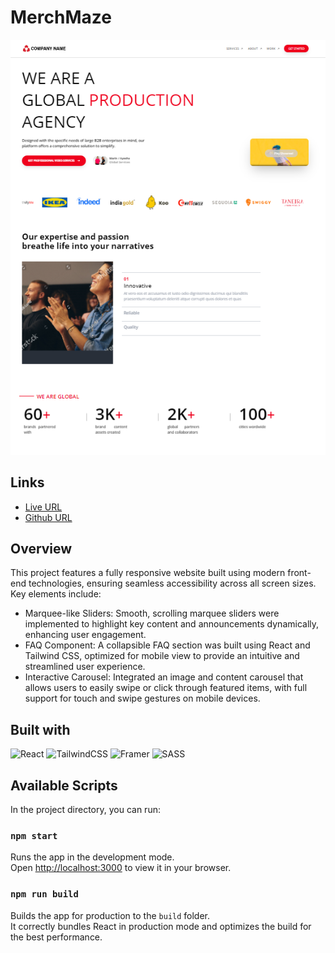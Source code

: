 # MerchMaze

![Design preview for Production agency Site](./public/assets/desktop%20view.png)

## Links
- [Live URL](https://productionagency5867.netlify.app/)
- [Github URL](https://github.com/sukanyagurav/production-agency)

## Overview

This project features a fully responsive website built using modern front-end technologies, ensuring seamless accessibility across all screen sizes. Key elements include:

- Marquee-like Sliders: Smooth, scrolling marquee sliders were implemented to highlight key content and announcements dynamically, enhancing user engagement.
- FAQ Component: A collapsible FAQ section was built using React and Tailwind CSS, optimized for mobile view to provide an intuitive and streamlined user experience.
- Interactive Carousel: Integrated an image and content carousel that allows users to easily swipe or click through featured items, with full support for touch and swipe gestures on mobile devices.

## Built with

![React](https://img.shields.io/badge/react-%2320232a.svg?style=for-the-badge&logo=react&logoColor=%2361DAFB)  ![TailwindCSS](https://img.shields.io/badge/tailwindcss-%2338B2AC.svg?style=for-the-badge&logo=tailwind-css&logoColor=white) ![Framer](https://img.shields.io/badge/Framer-black?style=for-the-badge&logo=framer&logoColor=blue) ![SASS](https://img.shields.io/badge/SASS-hotpink.svg?style=for-the-badge&logo=SASS&logoColor=white)

## Available Scripts

In the project directory, you can run:

### `npm start`
Runs the app in the development mode.\
Open [http://localhost:3000](http://localhost:3000) to view it in your browser.

### `npm run build`
Builds the app for production to the `build` folder.\
It correctly bundles React in production mode and optimizes the build for the best performance.

